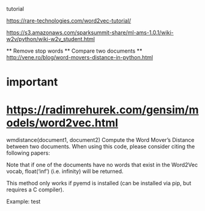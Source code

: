 tutorial

https://rare-technologies.com/word2vec-tutorial/

https://s3.amazonaws.com/sparksummit-share/ml-ams-1.0.1/wiki-w2v/python/wiki-w2v_student.html

** Remove stop words
** Compare two documents
** http://vene.ro/blog/word-movers-distance-in-python.html




# important
# https://radimrehurek.com/gensim/models/word2vec.html
wmdistance(document1, document2)
Compute the Word Mover’s Distance between two documents. When using this code, please consider citing the following papers:

Note that if one of the documents have no words that exist in the Word2Vec vocab, float(‘inf’) (i.e. infinity) will be returned.

This method only works if pyemd is installed (can be installed via pip, but requires a C compiler).

Example:
test

